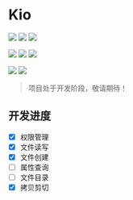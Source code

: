 # Kio

[![](https://img.shields.io/github/license/limao996/Kio.svg)]()
[![](https://img.shields.io/github/v/tag/limao996/Kio?color=0969DA&label=发行版&logo=github)](https://github.com/limao996/Kio/releases)
[![](https://img.shields.io/github/v/tag/limao996/Kio?color=C71D23&label=发行版&logo=gitee)](https://gitee.com/limao996/Kio/releases)

[![](https://img.shields.io/badge/Github-仓库-0969DA?logo=github)](https://github.com/limao996/Kio)
[![](https://img.shields.io/badge/Gitee-仓库-C71D23?logo=gitee)](https://gitee.com/limao996/Kio)
[![](https://img.shields.io/badge/QQ-17453684-0099FF?logo=tencentqq)](https://qm.qq.com/cgi-bin/qm/qr?k=cXJY7qL3Vm3OKtk8_PjJdgnHqoS_sfGL&noverify=0&personal_qrcode_source=3)

[![](https://img.shields.io/badge/QQ群-884183161-0099FF?logo=tencentqq)](https://qm.qq.com/q/3aHOYecyNO)
[![](https://img.shields.io/badge/Telegram-limao__lua-0099FF?logo=telegram)](https://t.me/limao_lua)

> 项目处于开发阶段，敬请期待！

## 开发进度

- [x] 权限管理
- [x] 文件读写
- [x] 文件创建
- [ ] 属性查询
- [ ] 文件目录
- [x] 拷贝剪切